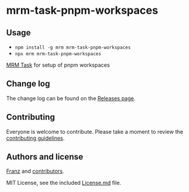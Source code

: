 # mrm-task-pnpm-workspaces

## Usage

- `npm install -g mrm mrm-task-pnpm-workspaces`
- `npx mrm mrm-task-pnpm-workspaces`

[MRM Task](sapegin/mrm-tasks) for setup of pnpm workspaces

## Change log

The change log can be found on the [Releases page](https://github.com/shedali/mrm-task-pnpm-workspaces/releases).

## Contributing

Everyone is welcome to contribute. Please take a moment to review the [contributing guidelines](Contributing.md).

## Authors and license

[Franz](http://www.github.com/shedali) and [contributors](https://github.com/shedali/mrm-task-avats/graphs/contributors).

MIT License, see the included [License.md](License.md) file.
